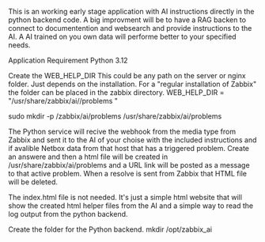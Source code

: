 This is an working early stage application with AI instructions directly in the python backend code. 
A big improvment will be to have a RAG backen to connect to documentention and websearch and provide instructions to the AI.
A AI trained on you own data will performe better to your specified needs. 


Application Requirement
Python 3.12


Create the WEB_HELP_DIR
This could be any path on the server or nginx folder. Just depends on the installation. 
For a "regular installation of Zabbix" the folder can be placed in the zabbix directory. 
WEB_HELP_DIR = "/usr/share/zabbix/ai//problems
"

sudo mkdir -p /zabbix/ai/problems /usr/share/zabbix/ai/problems

The Python service will recive the webhook from the media type from Zabbix and sent it to the AI of your choise with the included instructions and if avalible Netbox data from that host that has a triggered problem. 
Create an answere and then a html file will be created in /usr/share/zabbix/ai/problems and a URL link will be posted as a message to that active problem. 
When a resolve is sent from Zabbix that HTML file will be deleted. 

The index.html file is not needed. It's just a simple html website that will show the created html helper files from the AI and a simple way to read the log output from the python backend. 

Create the folder for the Python backend.
mkdir /opt/zabbix_ai